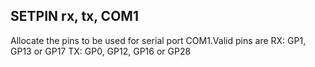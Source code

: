 ## SETPIN rx, tx, COM1

Allocate the pins to be used for serial port COM1.Valid pins are RX: GP1, GP13 or GP17 TX: GP0, GP12, GP16 or GP28